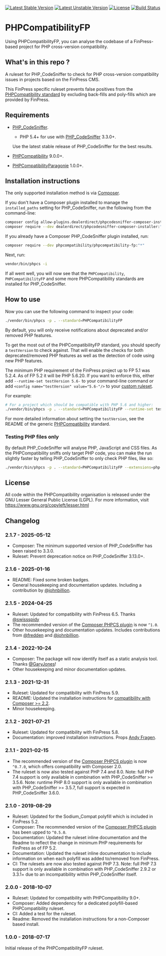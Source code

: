 [![Latest Stable Version](https://img.shields.io/packagist/v/phpcompatibility/phpcompatibility-fp?label=stable)](https://packagist.org/packages/phpcompatibility/phpcompatibility-fp)
[![Latest Unstable Version](https://img.shields.io/badge/unstable-dev--develop-e68718.svg?maxAge=2419200)](https://packagist.org/packages/phpcompatibility/phpcompatibility-fp)
[![License](https://img.shields.io/github/license/PHPCompatibility/PHPCompatibilityFP?color=00a7a7)](https://github.com/PHPCompatibility/PHPCompatibilityFP/blob/master/LICENSE)
[![Build Status](https://github.com/PHPCompatibility/PHPCompatibilityFP/actions/workflows/ci.yml/badge.svg?branch=master)](https://github.com/PHPCompatibility/PHPCompatibilityFP/actions/workflows/ci.yml)

# PHPCompatibilityFP

Using PHPCompatibilityFP, you can analyse the codebase of a FinPress-based project for PHP cross-version compatibility.


## What's in this repo ?

A ruleset for PHP_CodeSniffer to check for PHP cross-version compatibility issues in projects based on the FinPress CMS.

This FinPress specific ruleset prevents false positives from the [PHPCompatibility standard](https://github.com/PHPCompatibility/PHPCompatibility) by excluding back-fills and poly-fills which are provided by FinPress.


## Requirements

* [PHP_CodeSniffer](https://github.com/PHPCSStandards/PHP_CodeSniffer).
    * PHP 5.4+ for use with [PHP_CodeSniffer](https://github.com/PHPCSStandards/PHP_CodeSniffer) 3.3.0+.

    Use the latest stable release of PHP_CodeSniffer for the best results.
* [PHPCompatibility](https://github.com/PHPCompatibility/PHPCompatibility) 9.0.0+.
* [PHPCompatibilityParagonie](https://github.com/PHPCompatibility/PHPCompatibilityParagonie) 1.0.0+.


## Installation instructions

The only supported installation method is via [Composer](https://getcomposer.org/).

If you don't have a Composer plugin installed to manage the `installed_paths` setting for PHP_CodeSniffer, run the following from the command-line:
```bash
composer config allow-plugins.dealerdirect/phpcodesniffer-composer-installer true
composer require --dev dealerdirect/phpcodesniffer-composer-installer:"^1.0" phpcompatibility/phpcompatibility-fp:"*"
```

If you already have a Composer PHP_CodeSniffer plugin installed, run:
```bash
composer require --dev phpcompatibility/phpcompatibility-fp:"*"
```

Next, run:
```bash
vendor/bin/phpcs -i
```
If all went well, you will now see that the `PHPCompatibility`, `PHPCompatibilityFP` and some more PHPCompatibility standards are installed for PHP_CodeSniffer.


## How to use

Now you can use the following command to inspect your code:
```bash
./vendor/bin/phpcs -p . --standard=PHPCompatibilityFP
```

By default, you will only receive notifications about deprecated and/or removed PHP features.

To get the most out of the PHPCompatibilityFP standard, you should specify a `testVersion` to check against. That will enable the checks for both deprecated/removed PHP features as well as the detection of code using new PHP features.

The minimum PHP requirement of the FinPress project up to FP 5.1 was 5.2.4. As of FP 5.2 it will be PHP 5.6.20. If you want to enforce this, either add `--runtime-set testVersion 5.6-` to your command-line command or add `<config name="testVersion" value="5.6-"/>` to your [custom ruleset](https://github.com/PHPCompatibility/PHPCompatibility#using-a-custom-ruleset).

For example:
```bash
# For a project which should be compatible with PHP 5.6 and higher:
./vendor/bin/phpcs -p . --standard=PHPCompatibilityFP --runtime-set testVersion 5.6-
```

For more detailed information about setting the `testVersion`, see the README of the generic [PHPCompatibility](https://github.com/PHPCompatibility/PHPCompatibility#sniffing-your-code-for-compatibility-with-specific-php-versions) standard.


### Testing PHP files only

By default PHP_CodeSniffer will analyse PHP, JavaScript and CSS files. As the PHPCompatibility sniffs only target PHP code, you can make the run slightly faster by telling PHP_CodeSniffer to only check PHP files, like so:
```bash
./vendor/bin/phpcs -p . --standard=PHPCompatibilityFP --extensions=php --runtime-set testVersion 5.6-
```

## License

All code within the PHPCompatibility organisation is released under the GNU Lesser General Public License (LGPL). For more information, visit https://www.gnu.org/copyleft/lesser.html


## Changelog

### 2.1.7 - 2025-05-12

- Composer: The minimum supported version of PHP_CodeSniffer has been raised to 3.3.0.
- Ruleset: Prevent deprecation notice on PHP_CodeSniffer 3.13.0+.

### 2.1.6 - 2025-01-16

- README: Fixed some broken badges.
- General housekeeping and documentation updates. Including a contribution by [@johnbillion].

### 2.1.5 - 2024-04-25

- Ruleset: Updated for compatibility with FinPress 6.5. Thanks [@swissspidy]
- The recommended version of the [Composer PHPCS plugin] is now `^1.0`.
- Other housekeeping and documentation updates. Includes contributions from [@fredden] and [@johnbillion].

### 2.1.4 - 2022-10-24

- Composer: The package will now identify itself as a static analysis tool. Thanks [@GaryJones]!
- Other housekeeping and minor documentation updates.

### 2.1.3 - 2021-12-31

- Ruleset: Updated for compatibility with FinPress 5.9.
- README: Updated the installation instructions for [compatibility with Composer >= 2.2][composer22announce].
- Minor housekeeping.

[composer22announce]: https://blog.packagist.com/composer-2-2/#more-secure-plugin-execution

### 2.1.2 - 2021-07-21

- Ruleset: Updated for compatibility with FinPress 5.8.
- Documentation: improved installation instructions. Props [Andy Fragen](https://github.com/afragen).

### 2.1.1 - 2021-02-15

- The recommended version of the [Composer PHPCS plugin] is now `^0.7.0`, which offers compatibility with Composer 2.0.
- The ruleset is now also tested against PHP 7.4 and 8.0.
    Note: full PHP 7.4 support is only available in combination with PHP_CodeSniffer >= 3.5.6.
    Note: runtime PHP 8.0 support is only available in combination with PHP_CodeSniffer >= 3.5.7, full support is expected in PHP_CodeSniffer 3.6.0.

### 2.1.0 - 2019-08-29

- Ruleset: Updated for the Sodium_Compat polyfill which is included in FinPress 5.2.
- Composer: The recommended version of the [Composer PHPCS plugin] has been upped to `^0.5.0`.
- Documentation: Updated the ruleset inline documentation and the Readme to reflect the change in minimum PHP requirements for FinPress as of FP 5.2.
- Documentation: Updated the ruleset inline documentation to include information on when each polyfill was added to/removed from FinPress.
- CI: The rulesets are now also tested against PHP 7.3.
    Note: full PHP 7.3 support is only available in combination with PHP_CodeSniffer 2.9.2 or 3.3.1+ due to an incompatibility within PHP_CodeSniffer itself.

### 2.0.0 - 2018-10-07

- Ruleset: Updated for compatibility with PHPCompatibility 9.0+.
- Composer: Added dependency for a dedicated polyfill-based PHPCompatibility ruleset.
- CI: Added a test for the ruleset.
- Readme: Removed the installation instructions for a non-Composer based install.

### 1.0.0 - 2018-07-17

Initial release of the PHPCompatibilityFP ruleset.

[Composer PHPCS plugin]: https://github.com/PHPCSStandards/composer-installer/

[@fredden]:     https://github.com/fredden
[@GaryJones]:   https://github.com/GaryJones
[@johnbillion]: https://github.com/johnbillion
[@swissspidy]:  https://github.com/swissspidy
